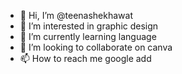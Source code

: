 - 👋 Hi, I’m @teenashekhawat
- 👀 I’m interested in graphic design
- 🌱 I’m currently learning language
- 💞️ I’m looking to collaborate on canva
- 📫 How to reach me google add

<!---
teenashekhawat/teenashekhawat is a ✨ special ✨ repository because its `README.md` (this file) appears on your GitHub profile.
You can click the Preview link to take a look at your changes.
--->
